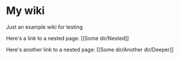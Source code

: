 # My wiki

Just an example wiki for testing

Here's a link to a nested page: [[Some dir/Nested]]

Here's another link to a nested page: [[Some dir/Another dir/Deeper]]
